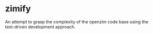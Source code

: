 # zimify
An attempt to grasp the complexity of the openzim code base using the test-driven development approach.
